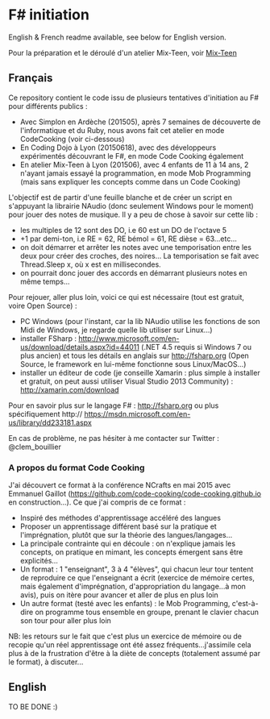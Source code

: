 # F# initiation

English & French readme available, see below for English version.

Pour la préparation et le déroulé d'un atelier Mix-Teen, voir [Mix-Teen](Mix-Teen.md)

## Français

Ce repository contient le code issu de plusieurs tentatives d'initiation au F# pour différents publics :

* Avec Simplon en Ardèche (201505), après 7 semaines de découverte de l'informatique et du Ruby, nous avons fait cet atelier en mode CodeCooking (voir ci-dessous)
* En Coding Dojo à Lyon (20150618), avec des développeurs expérimentés découvrant le F#, en mode Code Cooking également
* En atelier Mix-Teen à Lyon (201506), avec 4 enfants de 11 à 14 ans, 2 n'ayant jamais essayé la programmation, en mode Mob Programming (mais sans expliquer les concepts comme dans un Code Cooking)

L'objectif est de partir d'une feuille blanche et de créer un script en s'appuyant la librairie NAudio (donc seulement Windows pour le moment) pour jouer des notes de musique.
Il y a peu de chose à savoir sur cette lib :

* les multiples de 12 sont des DO, i.e 60 est un DO de l'octave 5
* +1 par demi-ton, i.e RE = 62, RE bémol = 61, RE dièse = 63...etc...
* on doit démarrer et arrêter les notes avec une temporisation entre les deux pour créer des croches, des noires...
La temporisation se fait avec Thread.Sleep x, où x est en millisecondes.
* on pourrait donc jouer des accords en démarrant plusieurs notes en même temps...

Pour rejouer, aller plus loin, voici ce qui est nécessaire (tout est gratuit, voire Open Source) :

* PC Windows (pour l'instant, car la lib NAudio utilise les fonctions de son Midi de Windows, je regarde quelle lib utiliser sur Linux...)
* installer FSharp : http://www.microsoft.com/en-us/download/details.aspx?id=44011 (.NET 4.5 requis si Windows 7 ou plus ancien)  et tous les détails en anglais sur http://fsharp.org (Open Source, le framework en lui-même fonctionne sous Linux/MacOS...)
* installer un éditeur de code (je conseille Xamarin : plus simple à installer et gratuit, on peut aussi utiliser Visual Studio 2013 Community) : http://xamarin.com/download

Pour en savoir plus sur le langage F# : http://fsharp.org ou plus spécifiquement http:// https://msdn.microsoft.com/en-us/library/dd233181.aspx

En cas de problème, ne pas hésiter à me contacter sur Twitter : @clem_bouillier

### A propos du format Code Cooking

J'ai découvert ce format à la conférence NCrafts en mai 2015 avec Emmanuel Gaillot (https://github.com/code-cooking/code-cooking.github.io en construction...).
Ce que j'ai compris de ce format :

* Inspiré des méthodes d'apprentissage accéléré des langues
* Proposer un apprentissage différent basé sur la pratique et l'imprégnation, plutôt que sur la théorie des langues/langages...
* La principale contrainte qui en découle : on n'explique jamais les concepts, on pratique en mimant, les concepts émergent sans être explicités...
* Un format : 1 "enseignant", 3 à 4 "élèves", qui chacun leur tour tentent de reproduire ce que l'enseignant a écrit (exercice de mémoire certes, mais également d'imprégnation, d'appropriation du langage...à mon avis), puis on itère pour avancer et aller de plus en plus loin
* Un autre format (testé avec les enfants) : le Mob Programming, c'est-à-dire on programme tous ensemble en groupe, prenant le clavier chacun son tour pour aller plus loin

NB: les retours sur le fait que c'est plus un exercice de mémoire ou de recopie qu'un réel apprentissage ont été assez fréquents...j'assimile cela plus à de la frustration d'être à la diète de concepts (totalement assumé par le format), à discuter...

## English

TO BE DONE :)
